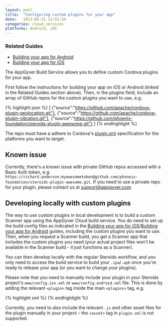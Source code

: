 ```yaml
---
layout: post
title:  "Configuring custom plugins for your app"
date:   2013-05-21 13:51:34
categories: cloud_services
platforms: Android, iOS
---
```


### Related Guides
* [Building your app for Android][android-build-config]
* [Building your app for iOS][ios-build-config]

The AppGyver Build Service allows you to define custom Cordova plugins for your app.

First follow the instructions for building your app on iOS or Android (linked in the Related Guides section above). Then, in the plugins field, include an array of GitHub repos for the custom plugins you want to use, e.g.

{% highlight json %}
[
  {"source":"https://github.com/apache/cordova-plugin-geolocation.git"},
  {"source":"https://github.com/apache/cordova-plugin-vibration.git"},
  {"source":"https://github.com/phoenix-foundation/steroids-plugin-awesome.git"}
]
{% endhighlight %}

The repo must have a adhere to Cordova's [plugin.xml][plugin-xml-spec] specification for the platforms you want to target.

## Known issue

Currently, there's a known issue with private GitHub repos accessed with a Basic Auth token, e.g. `https://richard.anderson:myawesometoken@github.com/phoneix-foundation/steroids-plugin-awesome.git`. If you need to use a private repo for your plugin, please contact us at [support@appgyver.com](mailto:support@appgyver.com).

## Developing locally with custom plugins

The way to use custom plugins in local development is to build a custom Scanner app using the AppGyver Cloud build service. You do need to set up the build config files as indicated in the [Building your app for iOS][ios-build-config]/[Building your app for Android][android-build-config] guides, including the custom plugins you want to use. Then, when you request a Scanner build, you get a Scanner app that includes the custom plugins you need (your actual project files won't be available in the Scanner build - it just functions as a Scanner).

You can then develop locally with the regular Steroids workflow, and you only need to access the build service to build your `.ipa`/`.apk` once you're ready to release your app (or you want to change your plugins).

Please note that you need to manually include your plugin in your Steroids project's `www/config.ios.xml` or `www/config.android.xml` file. This is done by adding the relevant `<plugin>` tag inside the main `<plugins>` tag, e.g.

{% highlight xml %}
<plugins>
  <plugin name="AwesomePlugin" value="org.phoneixfoundation.plugins.AwesomePlugin" />
</plugins>
{% endhighlight %}

Currently, you need to also include the relevant `.js` and other asset files for the plugin manually in your project – the `<asset>` tag in `plugin.xml` is not supported.

[android-build-config]: /steroids/guides/cloud_services/android-build-config/
[plugin-xml-spec]: http://cordova.apache.org/docs/en/3.0.0/plugin_ref_spec.md.html
[ios-build-config]: /steroids/guides/cloud_services/ios-build-config/
